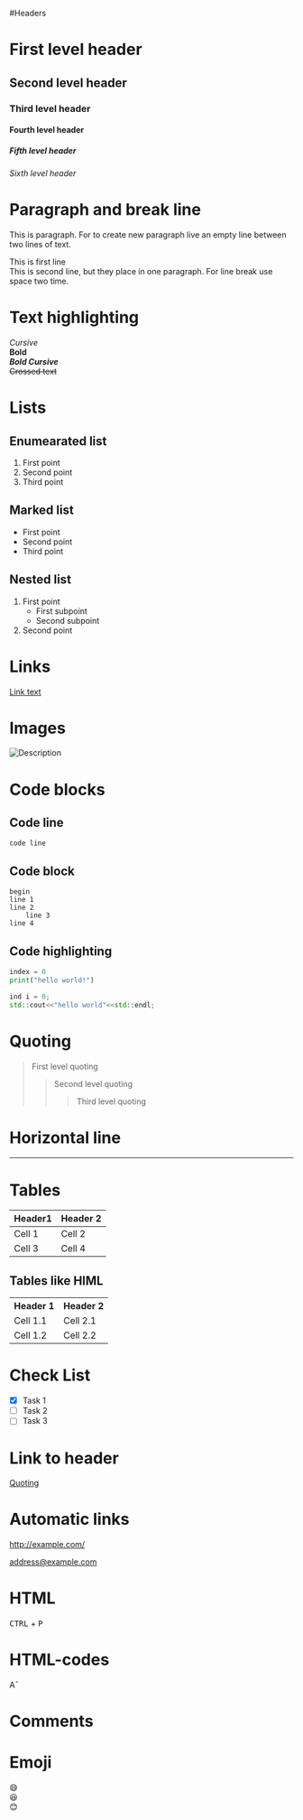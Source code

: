 #Headers

# First level header
## Second level header
### Third level header
#### Fourth level header
##### Fifth level header
###### Sixth level header

# Paragraph and break line

This is paragraph. For to create new paragraph live an empty line between two lines of text.

This is first line  
This is second line, but they place in one paragraph. For line break use space two time.

# Text highlighting

*Cursive*  
**Bold**  
***Bold Cursive***  
~~Crossed text~~

# Lists

## Enumearated list

1. First point
2. Second point
3. Third point

## Marked list

- First point
- Second point
- Third point

## Nested list

1. First point
    - First subpoint
    - Second subpoint
2. Second point

# Links

[Link text](https://www.example.com)

# Images

![Description](https://www.phs-holod.ru/img/items/obekt/cd/CD1.gif)

# Code blocks

## Code line

`code line`

## Code block

```
begin  
line 1  
line 2  
    line 3  
line 4  
```

## Code highlighting
```python
index = 0
print("hello world!")
```

```c++
ind i = 0;
std::cout<<"hello world"<<std::endl;
```
# Quoting

> First level quoting
>> Second level quoting
>>> Third level quoting

# Horizontal line

---

# Tables

 | Header1 | Header 2 |
 | ------- | -------- |
 | Cell 1  | Cell 2  |
 | Cell 3  | Cell 4  |

## Tables like HIML

<table>
    <tr>
        <th>Header 1</th>
        <th>Header 2</th>
    </tr>
    <tr>
        <td>Cell 1.1</td>
        <td>Cell 2.1</td>
    </tr>
    <tr>
        <td>Cell 1.2</td>
        <td>Cell 2.2</td>
    </tr>
</table>

# Check List

 - [x] Task 1
 - [ ] Task 2
 - [ ] Task 3

# Link to header

[Quoting](#quoting)

# Automatic links

<http://example.com/>

<address@example.com>

# HTML

<kbd>CTRL</kbd> + <kbd>P<kbd>

# HTML-codes

A&macr;

# Comments

[//]: # (This is comment. Not seen)

# Emoji

:smile:  
:laughing:  
:blush: